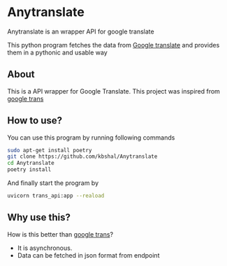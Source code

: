 # Anytranslate
Anytranslate is an wrapper API for google translate


This python program fetches the data from [Google translate](https://translate.google.com/) and provides them in a pythonic and usable way


## About

This is a API wrapper for Google Translate. This project was inspired from [google trans](https://pypi.org/project/googletrans/)

## How to use?
You can use this program by running following commands
```sh
sudo apt-get install poetry
git clone https://github.com/kbshal/Anytranslate
cd Anytranslate
poetry install
```

And finally start the program by 
```sh
uvicorn trans_api:app --reaload
```

## Why use this?

How is this better than [google trans]()?
- It is asynchronous.
- Data can be fetched in json format from endpoint

















